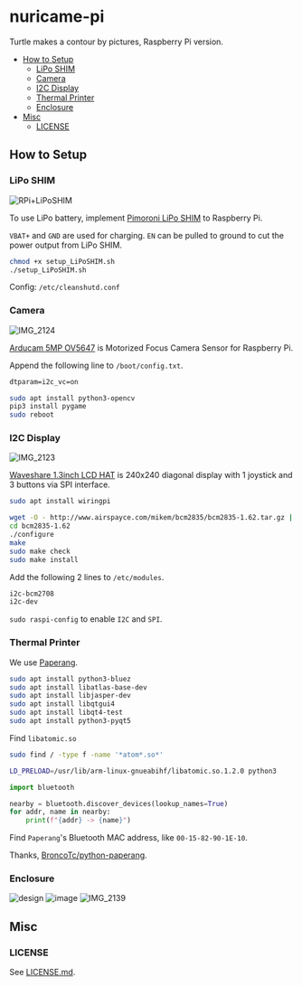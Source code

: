 # nuricame-pi

Turtle makes a contour by pictures, Raspberry Pi version.

- [How to Setup](#how-to-setup)
  - [LiPo SHIM](#lipo-shim)
  - [Camera](#camera)
  - [I2C Display](#i2c-display)
  - [Thermal Printer](#thermal-printer)
  - [Enclosure](#enclosure)
- [Misc](#misc)
  - [LICENSE](#license)

## How to Setup

### LiPo SHIM

![RPi+LiPoSHIM](https://user-images.githubusercontent.com/32637762/75518641-c190f500-5a44-11ea-8736-6ecb60e01e31.jpg)

To use LiPo battery, implement [Pimoroni LiPo SHIM](https://shop.pimoroni.com/products/lipo-shim) to Raspberry Pi.

`VBAT+` and `GND` are used for charging.
`EN` can be pulled to ground to cut the power output from LiPo SHIM.

```sh
chmod +x setup_LiPoSHIM.sh
./setup_LiPoSHIM.sh
```

Config: `/etc/cleanshutd.conf`

### Camera

![IMG_2124](https://user-images.githubusercontent.com/32637762/75620129-114bf980-5bc8-11ea-9ea2-bf4a6d332509.jpg)

[Arducam 5MP OV5647](https://www.arducam.com/product/5mp-ov5647-motorized-focus-camera-sensor-raspberry-pi/) is Motorized Focus Camera Sensor for Raspberry Pi.

Append the following line to `/boot/config.txt`.

```txt
dtparam=i2c_vc=on
```

```sh
sudo apt install python3-opencv
pip3 install pygame
sudo reboot
```

### I2C Display

![IMG_2123](https://user-images.githubusercontent.com/32637762/75620123-fc6f6600-5bc7-11ea-8c64-a6be5f6e3077.jpg)

[Waveshare 1.3inch LCD HAT](https://www.waveshare.com/1.3inch-lcd-hat.htm) is 240x240 diagonal display with 1 joystick and 3 buttons via SPI interface.

```sh
sudo apt install wiringpi
```

```sh
wget -O - http://www.airspayce.com/mikem/bcm2835/bcm2835-1.62.tar.gz | tar zxvf -
cd bcm2835-1.62
./configure
make
sudo make check
sudo make install
```

Add the following 2 lines to `/etc/modules`.

```txt
i2c-bcm2708
i2c-dev
```

`sudo raspi-config` to enable `I2C` and `SPI`.

### Thermal Printer

We use [Paperang](https://www.paperang.com/).

```sh
sudo apt install python3-bluez
sudo apt install libatlas-base-dev
sudo apt install libjasper-dev
sudo apt install libqtgui4
sudo apt install libqt4-test
sudo apt install python3-pyqt5
```

Find `libatomic.so` 
```sh
sudo find / -type f -name '*atom*.so*'
```

```sh
LD_PRELOAD=/usr/lib/arm-linux-gnueabihf/libatomic.so.1.2.0 python3
```

```python
import bluetooth

nearby = bluetooth.discover_devices(lookup_names=True)
for addr, name in nearby:
    print(f"{addr} -> {name}")
```

Find `Paperang`'s Bluetooth MAC address, like `00-15-82-90-1E-10`.

Thanks, [BroncoTc/python-paperang](https://github.com/BroncoTc/python-paperang).

### Enclosure

![design](https://user-images.githubusercontent.com/32637762/75762258-b8be5d00-5d7d-11ea-8768-278da57440ae.png)
![image](https://user-images.githubusercontent.com/32637762/75762351-e0152a00-5d7d-11ea-9ec4-613414146d1c.png)
![IMG_2139](https://user-images.githubusercontent.com/32637762/75762929-d4763300-5d7e-11ea-91c7-88946c552710.jpg)

## Misc

### LICENSE

See [LICENSE.md](LICENSE.md).
